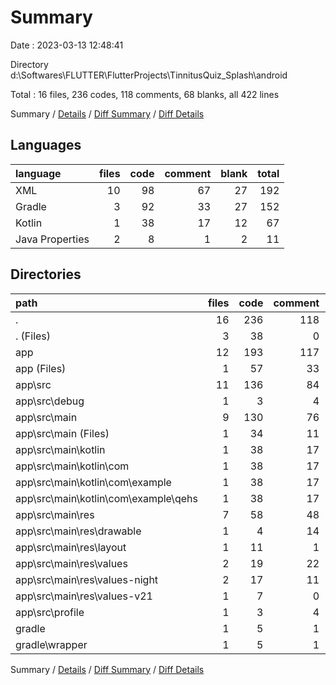 # Summary

Date : 2023-03-13 12:48:41

Directory d:\\Softwares\\FLUTTER\\FlutterProjects\\TinnitusQuiz_Splash\\android

Total : 16 files,  236 codes, 118 comments, 68 blanks, all 422 lines

Summary / [Details](details.md) / [Diff Summary](diff.md) / [Diff Details](diff-details.md)

## Languages
| language | files | code | comment | blank | total |
| :--- | ---: | ---: | ---: | ---: | ---: |
| XML | 10 | 98 | 67 | 27 | 192 |
| Gradle | 3 | 92 | 33 | 27 | 152 |
| Kotlin | 1 | 38 | 17 | 12 | 67 |
| Java Properties | 2 | 8 | 1 | 2 | 11 |

## Directories
| path | files | code | comment | blank | total |
| :--- | ---: | ---: | ---: | ---: | ---: |
| . | 16 | 236 | 118 | 68 | 422 |
| . (Files) | 3 | 38 | 0 | 10 | 48 |
| app | 12 | 193 | 117 | 57 | 367 |
| app (Files) | 1 | 57 | 33 | 18 | 108 |
| app\\src | 11 | 136 | 84 | 39 | 259 |
| app\\src\\debug | 1 | 3 | 4 | 1 | 8 |
| app\\src\\main | 9 | 130 | 76 | 37 | 243 |
| app\\src\\main (Files) | 1 | 34 | 11 | 2 | 47 |
| app\\src\\main\\kotlin | 1 | 38 | 17 | 12 | 67 |
| app\\src\\main\\kotlin\\com | 1 | 38 | 17 | 12 | 67 |
| app\\src\\main\\kotlin\\com\\example | 1 | 38 | 17 | 12 | 67 |
| app\\src\\main\\kotlin\\com\\example\\qehs | 1 | 38 | 17 | 12 | 67 |
| app\\src\\main\\res | 7 | 58 | 48 | 23 | 129 |
| app\\src\\main\\res\\drawable | 1 | 4 | 14 | 7 | 25 |
| app\\src\\main\\res\\layout | 1 | 11 | 1 | 1 | 13 |
| app\\src\\main\\res\\values | 2 | 19 | 22 | 8 | 49 |
| app\\src\\main\\res\\values-night | 2 | 17 | 11 | 3 | 31 |
| app\\src\\main\\res\\values-v21 | 1 | 7 | 0 | 4 | 11 |
| app\\src\\profile | 1 | 3 | 4 | 1 | 8 |
| gradle | 1 | 5 | 1 | 1 | 7 |
| gradle\\wrapper | 1 | 5 | 1 | 1 | 7 |

Summary / [Details](details.md) / [Diff Summary](diff.md) / [Diff Details](diff-details.md)